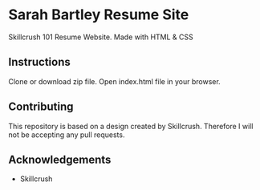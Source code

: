 # Sarah Bartley Resume Site
Skillcrush 101 Resume Website. Made with HTML &amp; CSS

## Instructions
Clone or download zip file. Open index.html file in your browser.

## Contributing
This repository is based on a design created by Skillcrush. Therefore I will not be accepting any pull requests.

## Acknowledgements
* Skillcrush
